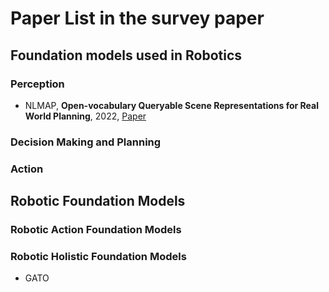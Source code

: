 # Paper List in the survey paper

## Foundation models used in Robotics

### Perception

- NLMAP, **Open-vocabulary Queryable Scene Representations for Real World Planning**, 2022, [Paper](https://arxiv.org/pdf/2209.09874.pdf)

### Decision Making and Planning

### Action


## Robotic Foundation Models

### Robotic Action Foundation Models

### Robotic Holistic Foundation Models
- GATO

